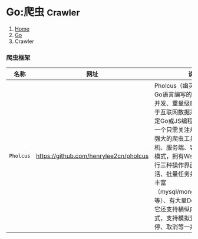 # Go:爬虫 <small>Crawler</small>

<ol class="breadcrumb"><li><a href="/">Home</a></li><li><a href="/server/go/overview.md">Go</a></li><li class="active">Crawler</li></ol>

### 爬虫框架
|名称|网址|说明|
|------|------|------|
|`Pholcus`|https://github.com/henrylee2cn/pholcus|Pholcus（幽灵蛛）是一款纯Go语言编写的支持分布式的高并发、重量级爬虫软件，定位于互联网数据采集，为具备一定Go或JS编程基础的人提供一个只需关注规则定制的功能强大的爬虫工具。它支持单机、服务端、客户端三种运行模式，拥有Web、GUI、命令行三种操作界面；规则简单灵活、批量任务并发、输出方式丰富（mysql/mongodb/csv/excel等）、有大量Demo共享；另外它还支持横纵向两种抓取模式，支持模拟登录和任务暂停、取消等一系列高级功能|



